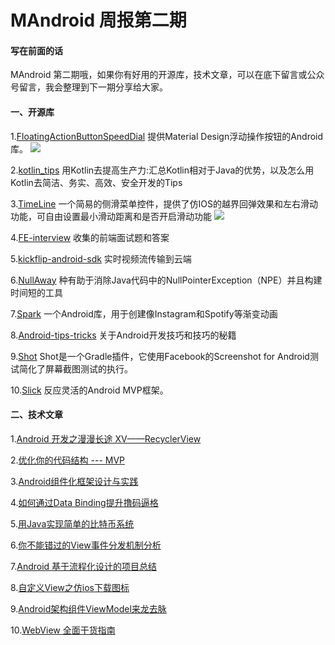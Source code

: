 # MAndroid 周报第二期

#### 写在前面的话
MAndroid 第二期哦，如果你有好用的开源库，技术文章，可以在底下留言或公众号留言，我会整理到下一期分享给大家。

#### 一、开源库
1.[FloatingActionButtonSpeedDial](https://github.com/leinardi/FloatingActionButtonSpeedDial)
提供Material Design浮动操作按钮的Android库。
![](http://mdeandroid.oss-cn-beijing.aliyuncs.com/article/2018Library4/Float_action_button.gif)

2.[kotlin_tips](https://github.com/heimashi/kotlin_tips)
用Kotlin去提高生产力:汇总Kotlin相对于Java的优势，以及怎么用Kotlin去简洁、务实、高效、安全开发的Tips

3.[TimeLine](https://github.com/ditclear/TimeLine)
一个简易的侧滑菜单控件，提供了仿IOS的越界回弹效果和左右滑动功能，可自由设置最小滑动距离和是否开启滑动功能
![](http://mdeandroid.oss-cn-beijing.aliyuncs.com/article/2018Library4/TimeLine.gif)

4.[FE-interview](https://github.com/qiu-deqing/FE-interview)
收集的前端面试题和答案

5.[kickflip-android-sdk](https://github.com/Kickflip/kickflip-android-sdk)
实时视频流传输到云端

6.[NullAway](https://github.com/uber/NullAway)
种有助于消除Java代码中的NullPointerException（NPE）并且构建时间短的工具

7.[Spark](https://github.com/TonnyL/Spark)
一个Android库，用于创建像Instagram和Spotify等渐变动画

8.[Android-tips-tricks](https://github.com/nisrulz/android-tips-tricks)
关于Android开发技巧和技巧的秘籍

9.[Shot](https://github.com/Karumi/Shot)
Shot是一个Gradle插件，它使用Facebook的Screenshot for Android测试简化了屏幕截图测试的执行。

10.[Slick](https://github.com/MRezaNasirloo/Slick)
反应灵活的Android MVP框架。

#### 二、技术文章

1.[Android 开发之漫漫长途 XV——RecyclerView](https://mp.weixin.qq.com/s/rL0qHjKvXE_LwFTvXiKPew)

2.[优化你的代码结构 --- MVP](https://mp.weixin.qq.com/s/gYRGSoko4FmAHxZOVU86HA)

3.[Android组件化框架设计与实践](https://mp.weixin.qq.com/s/0zbjdvwfLEehuwfa66yotg)

4.[如何通过Data Binding提升撸码逼格](https://mp.weixin.qq.com/s/xKq-nyWYhGn_R7w8R3hXnA)

5.[用Java实现简单的比特币系统](https://mp.weixin.qq.com/s/WkVCJndedh6rIHip8W4-Zw)

6.[你不能错过的View事件分发机制分析](https://mp.weixin.qq.com/s/-dS1M0eFKJEAA-7viMi8Vw)

7.[Android 基于流程化设计的项目总结](https://mp.weixin.qq.com/s/yNFTDB-8B1_BVxdcfmCdtA)

8.[自定义View之仿ios下载图标](https://mp.weixin.qq.com/s/d0Z9Og937T96_j4Y2kk6zA)

9.[Android架构组件ViewModel来龙去脉](https://mp.weixin.qq.com/s/LMwBbrAVVw22extvNw1aCA)

10.[WebView 全面干货指南](https://mp.weixin.qq.com/s/wFwlVYx5zsoGmjsOfPJckg)

